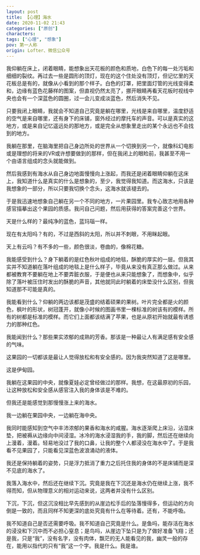 ```yaml
---
layout: post
title: 【心理】海水
date: 2020-11-02 21:43
categories: ["原创"]
characters: 
tags: ["心理", "想象"]
pov: 第一人称
origin: Lofter、微信公众号
---
```


我仰躺在床上，闭着眼睛，能想象出天花板的颜色和质地，白色下的每一处污垢和细细的裂纹。再过去一些是圆形的顶灯，现在的这个住处没有顶灯，但记忆里的天花板总是有的，就像从小看到的那个样子。白色的灯罩，把里面灯管的光线变得柔和，边缘有蓝色花藤样的图案，但直视仍然太亮了，挪开眼睛再看天花板时视线中央也会有一个深蓝色的圆圈，过一会儿变成淡蓝色，然后消失不见。

只要我闭上眼睛，我就会不知道自己究竟是躺在哪里，光线是来自哪里，温度舒适的空气是来自哪里，还有身下的床铺，窗外经过的摩托车的声音。可以是真实的这地方，或是来自记忆遥远处的那地方，或是完全从想象里走出的某个永远也不会找到的地方。

我躺在那里，在脑海里把自己身边所处的世界从一个切换到另一个，就像科幻电影或是理想的将来的VR或许想要做到的那样，但在我闭上的眼睑前，我甚至不用一个由语言组成的念头就能做到。

然后我感到有海水从自己身边地面慢慢向上涨起，而我还是闭着眼睛仰躺在这床上，我知道什么是真实的什么是想象的，至少，我觉得我知道。而这海水，只该是我想象的一部分，所以只要我切换个念头，这海水就该褪去的。

于是我迅速地想象自己躺在另一个不同的地方，一片果园里。我专心致志地用各种感官描摹出这个果园的质感。我问自己问题，然后用获得的答案完善这个世界。

天是什么样的？最纯净的蓝色，蓝玛瑙一样。

现在有太阳吗？有的，不过是西斜的太阳，所以并不刺眼，不用眯起眼。

天上有云吗？有不多的一些，颜色很淡，卷曲的，像棉花糖。

我能感受到什么？身下躺着的是红色秋叶组成的地毯，酥脆的厚实的一层。但我其实并不知道躺在落叶组成的地毯上是什么样子，毕竟从来没有真正那么做过。从来都被教育不要躺在地上不要弄脏衣服，于是便也从来只能想象了，而想象中，似乎除了落叶被压住时发出的酥脆的声音，其他就同此时躺着的床垫没什么区别，但我知道那不可能是真的。

我能看到什么？仰躺的两边该都是茂盛的结着硕果的果树。叶片完全都是火的颜色，枫叶的形状，树冠蓬开，就像小时候的图画书里一棵标准的树该有的模样。所有的树都是标准的模样。而它们上面都该结满了苹果，也是从原初开始就最有诱惑力的那种红色。

我能闻到什么？那些果实浓郁的成熟的芳香。那该是一种最让人有满足感有安全感的气味。

这果园的一切都该是最让人觉得放松和有安全感的。因为我突然知道了这是哪里。

这是伊甸园。

我躺在这果园的中央，就像夏娃必定曾经做过的那样。我想，在这最原初的乐园，让这种放松和安全感从感官注入我的身体该是不难的。

但我还是能感觉到那慢慢涨上来的海水。

我一边躺在果园中央，一边躺在海中央。

我同时能感知到空气中丰沛浓郁的果香和海水的咸腥。海水逐渐爬上床沿，沾湿床垫，把被褥从边缘向中间浸湿。冰冷的海水浸湿我的手，我的脚，然后还在继续向上漫着，漫着。轻易地没过了我的口鼻，让我的整个人都浸没在海水中了。于是我看不见果园了，只能看见深蓝色波浪涌动的液体。

我还是保持躺着的姿势，只是浮力抵消了重力之后托住我的身体的不是床铺而是深不见底的海水了。

我落入海水中，然后还在继续下沉。究竟是我在下沉还是海水仍在继续上涨，我不得而知，但从物理意义的相对运动来说，这两者并没有什么区别。

下沉，下沉，但这沉没相比早先感到的从崖边松手后的坠落慢得多，但运动的方向倒是一致的，而且同样不知更深的底处究竟有什么在等待着。还有，不能呼吸。

我不知道自己是否还需要呼吸。我不知道自己究竟是什么。是鱼吗，能存活在海水的浸没和下沉中而不必担心窒息；是鸟吗，从崖边下坠只是为了做好准备飞翔；还是我，只是“我”，没有名字，没有肉体，飘茫的无人能看见的我，幽灵一般的存在，能用以指代的只有“我”这一个字。我是什么。我是谁。
